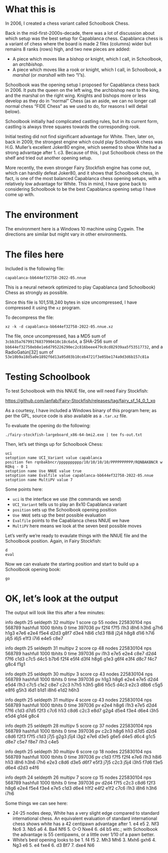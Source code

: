 # What this is

In 2006, I created a chess variant called Schoolbook Chess.

Back in the mid-first-2000s-decade, there was a lot of discussion about
which setup was the best setup for Capablanca chess. Capablanca chess
is a variant of chess where the board is made 2 files (columns) wider
but remains 8 ranks (rows) high, and two new pieces are added:

* A piece which moves like a bishop or knight, which I call, in Schoolbook, 
  an *archbishop*.
* A piece which moves like a rook or knight, which I call, in Schoolbook, 
  a *marshal* (or *marshall* with two “l”s).

Schoolbook was the opening setup I proposed for Capablanca chess back
in 2006. It puts the queen on the left wing, the archbishop next to the
king, and the marshal on the right wing. Knights and bishops more or
less develop as they do in “normal” Chess (as an aside, we can no
longer call normal chess “FIDE Chess” as we used to do, for reasons
I will detail below).

Schoolbook initially had complicated castling rules, but in its current
form, castling is always three squares towards the corresponding rook.

Initial testing did not find significant advantage for White. Then, later
on, back in 2009, the strongest engine which could play Schoolbook chess
was H.G. Muller’s excellent Joker80 engine, which seemed to show White
had a strong advantage after 1. c3. Because of this, I put Schoolbook
chess on the shelf and tried out another opening setup.

More recently, the even stronger Fairy Stockfish engine has come out,
which can handily defeat Joker80, and it shows that Schoolbook chess,
in fact, is one of the most balanced Capablanca chess opening setups,
with a relatively low advantage for White. This in mind, I have gone
back to considering Schoolbook to be the best Capablanca opening setup
I have come up with.

# The environment

The environment here is a Windows 10 machine using Cygwin.  The 
directions are similar but might vary in other environments.

# The files here

Included is the following file:

`capablanca-bb644ef32758-2022-05.nnue`

This is a neural network optimized to play Capablanca (and Schoolbook)
Chess as strongly as possible.

Since this file is 101,518,240 bytes in size uncompressed, I have 
compressed it using the `xz` program.

To decompress the file:

`xz -k -d capablanca-bb644ef32758-2022-05.nnue.xz`

The file, once uncompressed, has a MD5 sum of 
`3cbb35a76799176837990410c18c6a54`, a SHA-256 sum of
`bb644ef32758eb8e1e6d795226290ec2c816beee479c8cd82939aa5f53517732`, and a
RadioGatún[32] sum of
`53e10b9a18d5a0e1892f6d13a95d03b10ceb4721f3e05be174a9d3d6b157c81a`

# Testing Schoolbook

To test Schoolbook with this NNUE file, one will need Fairy Stockfish:

https://github.com/ianfab/Fairy-Stockfish/releases/tag/fairy_sf_14_0_1_xq

As a courtesy, I have included a Windows binary of this program here;
as per the GPL, source code is also available as a `.tar.xz` file.

To evaluate the opening do the following:

`./fairy-stockfish-largeboard_x86-64-bmi2.exe | tee fs-out.txt`

Then, let’s set things up for Schoolbook Chess:

```
uci
setoption name UCI_Variant value capablanca
position fen rqnbakbncr/pppppppppp/10/10/10/10/PPPPPPPPPP/RQNBAKBNCR w KQkq - 0 1
setoption name Use NNUE value true
setoption name Evalfile value capablanca-bb644ef32758-2022-05.nnue
setoption name MultiPV value 7
```

Some points here:

* `uci` is the interface we use (the commands we send)
* `UCI_Variant` tells us to play an 8x10 Capablanca variant
* `position` sets up the Schoolbook opening position
* `Use NNUE` sets up the best possible evaluation
* `Evalfile` points to the Capablanca chess NNUE we have
* `MultiPV` here means we look at the seven best possible moves

Let’s verify we’re ready to evaulate things with the NNUE file and
the Schoolbook position.  Again, in Fairy Stockfish:

```
d
eval
```

Now we can evaluate the starting position and start to build up
a Schoolbook opening book:

```
go
```

# OK, let’s look at the output

The output will look like this after a few minutes:

info depth 25 seldepth 32 multipv 1 score cp 55 nodes 225830104 nps
568789 hashfull 1000 tbhits 0 time 397036 pv f2f4 f7f5 i1h3 i8h6 h3h6
g7h6 h1g3 e7e6 e2e4 f5e4 d2d3 g8f7 d3e4 h8i6 c1d3 f8i8 j2j4 h8g8 d1i6
h7i6 j4j5 i6j5 e1f3 i7i6 e4e5 c8e7

info depth 25 seldepth 31 multipv 2 score cp 48 nodes 225830104 nps 568789
hashfull 1000 tbhits 0 time 397036 pv i1h3 e7e5 e2e4 c8e7 d2d4 f7f6 c1d3
c7c5 d4c5 b7b6 f2f4 e5f4 d3f4 h8g6 g1e3 g6f4 e3f4 d8c7 f4c7 g8c4 f1g1

info depth 25 seldepth 30 multipv 3 score cp 43 nodes 225830104 nps
568789 hashfull 1000 tbhits 0 time 397036 pv h1g3 h8g6 e2e4 e7e5 d2d4
e5d4 i1h3 c7c5 c1e2 c8e7 c2c3 h7h5 h3h5 g8i6 h5c5 d4c3 e2c3 d8b6 c5g5
e8f6 g5h3 i6d1 b1d1 i8h6 e1d2 h6h3

info depth 25 seldepth 31 multipv 4 score cp 43 nodes 225830104 nps 568789
hashfull 1000 tbhits 0 time 397036 pv e2e4 h8g6 i1h3 e7e5 d2d4 f7f6 c1d3
d7d5 f2f3 c7c6 h1i3 c8d6 c2c3 e8d7 g2g4 d5e4 f3e4 d6e4 i3h5 e5d4 g1d4 g8c4

info depth 25 seldepth 28 multipv 5 score cp 37 nodes 225830104 nps
568789 hashfull 1000 tbhits 0 time 397036 pv c2c3 h8g6 h1i3 d7d5 d2d4
c8d6 f2f3 f7f5 c1d3 j7j5 g2g3 j5j4 i3g2 e7e6 d3e5 g6e5 d4e5 d6c4 g1c5
d8e7 c5e7 f8e7 i1h3 c4e5

info depth 25 seldepth 30 multipv 6 score cp 18 nodes 225830104 nps
568789 hashfull 1000 tbhits 0 time 397036 pv c1d3 f7f5 f2f4 e7e6 i1h3
h8i6 h1i3 i8h6 h3h6 i7h6 e2e3 c8d6 d3e5 d6f7 e5f3 j7j5 c2c3 j5j4 i3h5
f7d6 f3e5 d6e4 d2d3 e4f6

info depth 24 seldepth 26 multipv 7 score cp 15 nodes 225830104 nps
568789 hashfull 1000 tbhits 0 time 397036 pv d2d4 f7f5 c2c3 c8d6 f2f3
h8g6 e2e4 f5e4 f3e4 e7e5 c1d3 d6e4 h1f2 e4f2 e1f2 c7c6 i1h3 i8h6 h3h6 i7h6

Some things we can see here:

* 24-25 nodes deep, White has a very slight edge compared to standard 
  international chess.  An equivalent evaluation of standard international
  chess shows white has a 42 centipawn advantage after 1. e4 e5 2. Nf3
  Nc6 3. Nb5 a6 4. Ba4 Nf6 5. O-O Nxe4 6. d4 b5 etc.; with Schoolbook
  the advantage is 55 centipawns, or a little over 1/10 of a pawn better.
* White’s best opening looks to be 1. f4 f5 2. Mh3 Mh6 3. Mxh6 gxh6 4. Ng3 e6
  5. e4 fxe4 6. d3 Bf7 7. dxe4 Ni6

